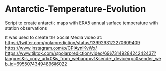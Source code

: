 # Antarctic-Temperature-Evolution
Script to create antarctic maps with ERA5 annual surface temperature with station observations

It was used to create the Social Media video at:
https://twitter.com/polarprediction/status/1399293122270609409
https://www.instagram.com/p/CPlAynlKvWx/
https://www.tiktok.com/@polarprediction/video/6967314928424242437?lang=es&is_copy_url=0&is_from_webapp=v1&sender_device=pc&sender_web_id=6955074349489686022
